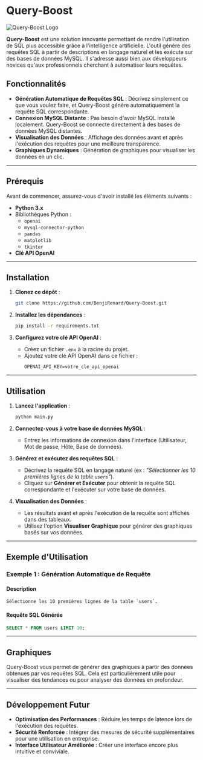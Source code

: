 
# Query-Boost

![Query-Boost Logo](https://via.placeholder.com/150)

**Query-Boost** est une solution innovante permettant de rendre l'utilisation de SQL plus accessible grâce à l'intelligence artificielle. L'outil génère des requêtes SQL à partir de descriptions en langage naturel et les exécute sur des bases de données MySQL. Il s'adresse aussi bien aux développeurs novices qu'aux professionnels cherchant à automatiser leurs requêtes.

## Fonctionnalités

- **Génération Automatique de Requêtes SQL** : Décrivez simplement ce que vous voulez faire, et Query-Boost génère automatiquement la requête SQL correspondante.
- **Connexion MySQL Distante** : Pas besoin d'avoir MySQL installé localement. Query-Boost se connecte directement à des bases de données MySQL distantes.
- **Visualisation des Données** : Affichage des données avant et après l'exécution des requêtes pour une meilleure transparence.
- **Graphiques Dynamiques** : Génération de graphiques pour visualiser les données en un clic.

---

## Prérequis

Avant de commencer, assurez-vous d'avoir installé les éléments suivants :

- **Python 3.x**
- Bibliothèques Python :
  - `openai`
  - `mysql-connector-python`
  - `pandas`
  - `matplotlib`
  - `tkinter`
- **Clé API OpenAI**

---

## Installation

1. **Clonez ce dépôt** :
   ```bash
   git clone https://github.com/BenjiRenard/Query-Boost.git
   ```

2. **Installez les dépendances** :
   ```bash
   pip install -r requirements.txt
   ```

3. **Configurez votre clé API OpenAI** :
   - Créez un fichier `.env` à la racine du projet.
   - Ajoutez votre clé API OpenAI dans ce fichier :
     ```
     OPENAI_API_KEY=votre_cle_api_openai
     ```

---

## Utilisation

1. **Lancez l'application** :
   ```bash
   python main.py
   ```

2. **Connectez-vous à votre base de données MySQL** :
   - Entrez les informations de connexion dans l'interface (Utilisateur, Mot de passe, Hôte, Base de données).

3. **Générez et exécutez des requêtes SQL** :
   - Décrivez la requête SQL en langage naturel (ex : *"Sélectionner les 10 premières lignes de la table `users`"*).
   - Cliquez sur **Générer et Exécuter** pour obtenir la requête SQL correspondante et l'exécuter sur votre base de données.

4. **Visualisation des Données** :
   - Les résultats avant et après l'exécution de la requête sont affichés dans des tableaux.
   - Utilisez l'option **Visualiser Graphique** pour générer des graphiques basés sur vos données.

---

## Exemple d'Utilisation

### Exemple 1 : Génération Automatique de Requête

#### Description
```plaintext
Sélectionne les 10 premières lignes de la table `users`.
```

#### Requête SQL Générée
```sql
SELECT * FROM users LIMIT 10;
```

---

## Graphiques

Query-Boost vous permet de générer des graphiques à partir des données obtenues par vos requêtes SQL. Cela est particulièrement utile pour visualiser des tendances ou pour analyser des données en profondeur.

---

## Développement Futur

- **Optimisation des Performances** : Réduire les temps de latence lors de l'exécution des requêtes.
- **Sécurité Renforcée** : Intégrer des mesures de sécurité supplémentaires pour une utilisation en entreprise.
- **Interface Utilisateur Améliorée** : Créer une interface encore plus intuitive et conviviale.
